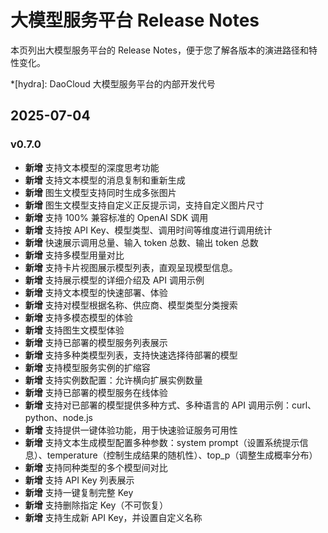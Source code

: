 # 大模型服务平台 Release Notes

本页列出大模型服务平台的 Release Notes，便于您了解各版本的演进路径和特性变化。

*[hydra]: DaoCloud 大模型服务平台的内部开发代号

## 2025-07-04

### v0.7.0

- **新增** 支持文本模型的深度思考功能
- **新增** 支持文本模型的消息复制和重新生成
- **新增** 图生文模型支持同时生成多张图片
- **新增** 图生文模型支持自定义正反提示词，支持自定义图片尺寸
- **新增** 支持 100% 兼容标准的 OpenAI SDK 调用
- **新增** 支持按 API Key、模型类型、调用时间等维度进行调用统计
- **新增** 快速展示调用总量、输入 token 总数、输出 token 总数
- **新增** 支持多模型用量对比
- **新增** 支持卡片视图展示模型列表，直观呈现模型信息。
- **新增** 支持展示模型的详细介绍及 API 调用示例
- **新增** 支持文本模型的快速部署、体验
- **新增** 支持对模型根据名称、供应商、模型类型分类搜索
- **新增** 支持多模态模型的体验
- **新增** 支持图生文模型体验
- **新增** 支持已部署的模型服务列表展示
- **新增** 支持多种类模型列表，支持快速选择待部署的模型
- **新增** 支持模型服务实例的扩缩容
- **新增** 支持实例数配置：允许横向扩展实例数量
- **新增** 支持已部署的模型服务在线体验
- **新增** 支持对已部署的模型提供多种方式、多种语言的 API 调用示例：curl、python、node.js
- **新增** 支持提供一键体验功能，用于快速验证服务可用性
- **新增** 支持文本生成模型配置多种参数：system prompt（设置系统提示信息）、temperature（控制生成结果的随机性）、top_p（调整生成概率分布）
- **新增** 支持同种类型的多个模型间对比
- **新增** 支持 API Key 列表展示
- **新增** 支持一键复制完整 Key
- **新增** 支持删除指定 Key（不可恢复）
- **新增** 支持生成新 API Key，并设置自定义名称
